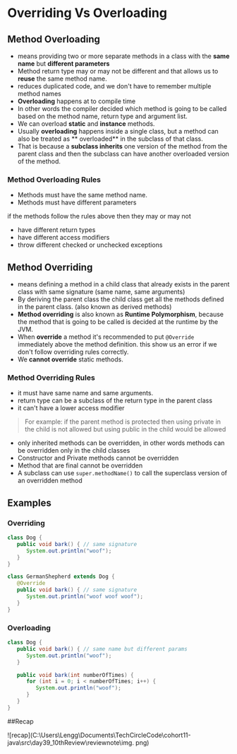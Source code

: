 # Overriding Vs Overloading

## Method Overloading

- means providing two or more separate methods in a class with the **same name** but **different
  parameters**
- Method return type may or may not be different and that allows us to **reuse** the same method
  name.
- reduces duplicated code, and we don't have to remember multiple method names
- **Overloading** happens at to compile time
- In other words the compiler decided which method is going to be called based on the method name,
  return type and argument list.
- We can overload **static** and **instance** methods.
- Usually **overloading** happens inside a single class, but a method can also be treated as **
  overloaded**
  in the subclass of that class.
- That is because a **subclass inherits** one version of the method from the parent class and then
  the subclass can have another overloaded version of the method.

### Method Overloading Rules

- Methods must have the same method name.
- Methods must have different parameters

if the methods follow the rules above then they may or may not

- have different return types
- have different access modifiers
- throw different checked or unchecked exceptions

## Method Overriding

- means defining a method in a child class that already exists in the parent class with same
  signature (same name, same arguments)
- By deriving the parent class the child class get all the methods defined in the parent class.
  (also known as derived methods)
- **Method overriding** is also known as **Runtime Polymorphism**, because the method that is going
  to be called is decided at the runtime by the JVM.
- When **override** a method it's recommended to put `@Override` immediately above the method
  definition. this show us an error if we don't follow overriding rules correctly.
- We **cannot override** static methods.

### Method Overriding Rules

- it must have same name and same arguments.
- return type can be a subclass of the return type in the parent class
- it can't have a lower access modifier

> For example: if the parent method is protected then using private in the child is not allowed
> but using public in the child would be allowed

- only inherited methods can be overridden, in other words methods can be overridden only in the
  child classes
- Constructor and Private methods cannot be overridden
- Method that are final cannot be overridden
- A subclass can use `super.methodName()` to call the superclass version of an overridden method

## Examples

### Overriding

```java
class Dog {
   public void bark() { // same signature
      System.out.println("woof");
   }
}

class GermanShepherd extends Dog {
   @Override
   public void bark() { // same signature
      System.out.println("woof woof woof");
   }
}
```

### Overloading

```java
class Dog {
   public void bark() { // same name but different params
      System.out.println("woof");
   }

   public void bark(int numberOfTimes) {
      for (int i = 0; i < numberOfTimes; i++) {
         System.out.println("woof");
      }
   }
}
```

##Recap

![recap](C:\Users\Lengg\Documents\TechCircleCode\cohort11-java\src\day39_10thReview\reviewnote\img.
png)